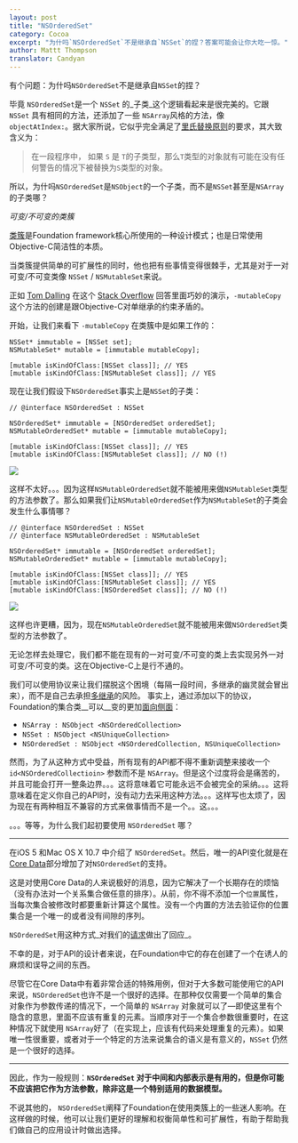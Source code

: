 ```yaml
---
layout: post
title: "NSOrderedSet"
category: Cocoa
excerpt: "为什吗`NSOrderedSet`不是继承自`NSSet`的捏？答案可能会让你大吃一惊。"
author: Mattt Thompson
translator: Candyan
---
```


有个问题：为什吗`NSOrderedSet`不是继承自`NSSet`的捏？

毕竟 `NSOrderedSet`是一个 `NSSet` 的_子类_这个逻辑看起来是很完美的。它跟 `NSSet` 具有相同的方法，还添加了一些 `NSArray`风格的方法，像 `objectAtIndex:`。据大家所说，它似乎完全满足了[里氏替换原则](http://zh.wikipedia.org/zh-cn/%E9%87%8C%E6%B0%8F%E6%9B%BF%E6%8D%A2%E5%8E%9F%E5%88%99)的要求，其大致含义为：

> 在一段程序中， 如果 `S` 是 `T`的子类型，那么`T`类型的对象就有可能在没有任何警告的情况下被替换为`S`类型的对象。

所以，为什吗`NSOrderedSet`是`NSObject`的一个子类，而不是`NSSet`甚至是`NSArray`的子类哪？

_可变/不可变的类簇_

[类簇](http://developer.apple.com/library/mac/#documentation/Cocoa/Conceptual/CocoaFundamentals/CocoaObjects/CocoaObjects.html%23//apple_ref/doc/uid/TP40002974-CH4-SW34)是Foundation framework核心所使用的一种设计模式；也是日常使用Objective-C简洁性的本质。

当类簇提供简单的可扩展性的同时，他也把有些事情变得很棘手，尤其是对于一对可变/不可变类像 `NSSet` / `NSMutableSet`来说。

正如 [Tom Dalling](http://tomdalling.com) 在这个 [Stack Overflow](http://stackoverflow.com/questions/11278995/why-doesnt-nsorderedset-inherit-from-nsset) 回答里面巧妙的演示，`-mutableCopy` 这个方法的创建是跟Objective-C对单继承的约束矛盾的。

开始，让我们来看下 `-mutableCopy` 在类簇中是如果工作的：

~~~{objective-c}
NSSet* immutable = [NSSet set];
NSMutableSet* mutable = [immutable mutableCopy];

[mutable isKindOfClass:[NSSet class]]; // YES
[mutable isKindOfClass:[NSMutableSet class]]; // YES
~~~

现在让我们假设下`NSOrderedSet`事实上是`NSSet`的子类：

~~~{objective-c}
// @interface NSOrderedSet : NSSet

NSOrderedSet* immutable = [NSOrderedSet orderedSet];
NSMutableOrderedSet* mutable = [immutable mutableCopy];

[mutable isKindOfClass:[NSSet class]]; // YES
[mutable isKindOfClass:[NSMutableSet class]]; // NO (!)
~~~

<object data="http://nshipster.s3.amazonaws.com/nsorderedset-case-1.svg" type="image/svg+xml">
  <img src="http://nshipster.s3.amazonaws.com/nsorderedset-case-1.png" />
</object>

这样不太好。。。因为这样`NSMutableOrderedSet`就不能被用来做`NSMutableSet`类型的方法参数了。那么如果我们让`NSMutableOrderedSet`作为`NSMutableSet`的子类会发生什么事情哪？

~~~{objective-c}
// @interface NSOrderedSet : NSSet
// @interface NSMutableOrderedSet : NSMutableSet

NSOrderedSet* immutable = [NSOrderedSet orderedSet];
NSMutableOrderedSet* mutable = [immutable mutableCopy];

[mutable isKindOfClass:[NSSet class]]; // YES
[mutable isKindOfClass:[NSMutableSet class]]; // YES
[mutable isKindOfClass:[NSOrderedSet class]]; // NO (!)
~~~

<object data="http://nshipster.s3.amazonaws.com/nsorderedset-case-2.svg" type="image/svg+xml">
  <img src="http://nshipster.s3.amazonaws.com/nsorderedset-case-2.png" />
</object>

这样也许更糟，因为，现在`NSMutableOrderedSet`就不能被用来做`NSOrderedSet`类型的方法参数了。

无论怎样去处理它，我们都不能在现有的一对可变/不可变的类上去实现另外一对可变/不可变的类。这在Objective-C上是行不通的。

我们可以使用协议来让我们摆脱这个困境（每隔一段时间，多继承的幽灵就会冒出来），而不是自己去承担[多继承](http://en.wikipedia.org/wiki/Multiple_inheritance)的风险。
事实上，通过添加以下的协议，Foundation的集合类__可以__变的更加[面向侧面](http://zh.wikipedia.org/zh-cn/%E9%9D%A2%E5%90%91%E4%BE%A7%E9%9D%A2%E7%9A%84%E7%A8%8B%E5%BA%8F%E8%AE%BE%E8%AE%A1)：

* `NSArray : NSObject <NSOrderedCollection>`
* `NSSet : NSObject <NSUniqueCollection>`
* `NSOrderedSet : NSObject <NSOrderedCollection, NSUniqueCollection>`

然而，为了从这种方式中受益，所有现有的API都不得不重新调整来接收一个 `id<NSOrderedCollectioin>` 参数而不是 `NSArray`。但是这个过度将会是痛苦的，并且可能会打开一整条边界。。。这将意味着它可能永远不会被完全的采纳。。。这将意味着在定义你自己的API时，没有动力去采用这种方法。。。这样写也太烦了，因为现在有两种相互不兼容的方式来做事情而不是一个。。这。。。

。。。等等，为什么我们起初要使用 `NSOrderedSet` 哪？

---
在iOS 5 和Mac OS X 10.7 中介绍了 `NSOrderedSet`。然后，唯一的API变化就是在[Core Data](http://developer.apple.com/library/mac/#releasenotes/DataManagement/RN-CoreData/_index.html)部分增加了对`NSOrderedSet`的支持。

这是对使用Core Data的人来说极好的消息，因为它解决了一个长期存在的烦恼（没有办法对一个关系集合做任意的排序）。从前，你不得不添加一个`位置`属性，当每次集合被修改时都要重新计算这个属性。没有一个内置的方法去验证你的位置集合是一个唯一的或者没有间隙的序列。

`NSOrderedSet`用这种方式_对我们的[请求](http://bugreport.apple.com/)做出了回应_。

不幸的是，对于API的设计者来说，在Foundation中它的存在创建了一个在诱人的麻烦和误导之间的东西。

尽管它在Core Data中有着非常合适的特殊用例，但对于大多数可能使用它的API来说，`NSOrderedSet`也许不是一个很好的选择。在那种仅仅需要一个简单的集合对象作为参数传递的情况下，一个简单的 `NSArray` 对象就可以了—即使这里有个隐含的意思，里面不应该有重复的元素。当顺序对于一个集合参数很重要时，在这种情况下就使用 `NSArray`好了（在实现上，应该有代码来处理重复的元素）。如果唯一性很重要，或者对于一个特定的方法来说集合的语义是有意义的，`NSSet` 仍然是一个很好的选择。

---

因此，作为一般规则：**`NSOrderedSet` 对于中间和内部表示是有用的，但是你可能不应该把它作为方法参数，除非这是一个特别适用的数据模型。**

不说其他的， `NSOrderedSet`阐释了Foundation在使用类簇上的一些迷人影响。在这样做的时候，他可以让我们更好的理解和权衡简单性和可扩展性，有助于帮助我们做自己的应用设计时做出选择。
